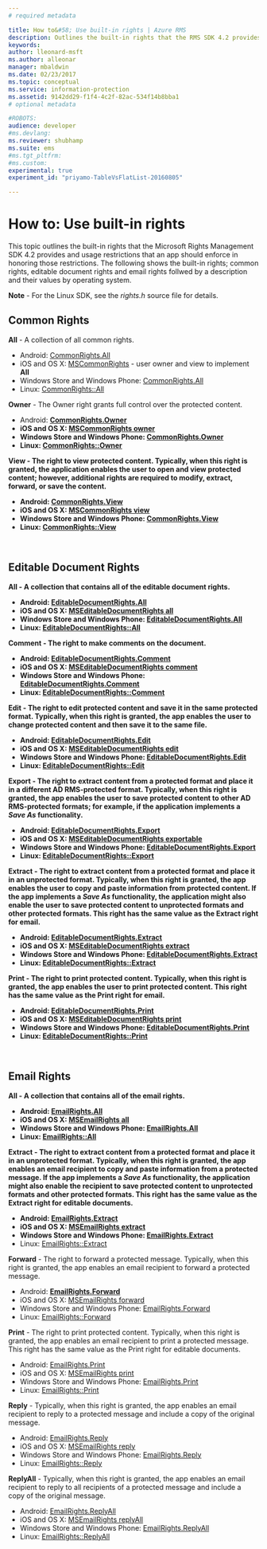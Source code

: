 ```yaml
---
# required metadata

title: How to&#58; Use built-in rights | Azure RMS
description: Outlines the built-in rights that the RMS SDK 4.2 provides and usage restrictions that an app should enforce in honoring those restrictions.
keywords:
author: lleonard-msft
ms.author: alleonar
manager: mbaldwin
ms.date: 02/23/2017
ms.topic: conceptual
ms.service: information-protection
ms.assetid: 9142dd29-f1f4-4c2f-82ac-534f14b8bba1
# optional metadata

#ROBOTS:
audience: developer
#ms.devlang:
ms.reviewer: shubhamp
ms.suite: ems
#ms.tgt_pltfrm:
#ms.custom:
experimental: true
experiment_id: "priyamo-TableVsFlatList-20160805"

---
```


# How to: Use built-in rights

This topic outlines the built-in rights that the Microsoft Rights Management SDK 4.2 provides and usage restrictions that an app should enforce in honoring those restrictions. The following shows the built-in rights; common rights, editable document rights and email rights follwed by a description and their values by operating system.

**Note** - For the Linux SDK, see the *rights.h* source file for details.

## Common Rights

**All** - A collection of all common rights.
- Android: [CommonRights.All](https://msdn.microsoft.com/library/dn758258.aspx)
- iOS and OS X: [MSCommonRights](https://msdn.microsoft.com/library/dn758314.aspx) - user owner and view to implement **All**
- Windows Store and Windows Phone: [CommonRights.All</strong>](https://msdn.microsoft.com/library/microsoft.rightsmanagement.commonrights.all.aspx)
- Linux: [CommonRights::All](http://azuread.github.io/rms-sdk-for-cpp/classrmscore_1_1modernapi_1_1CommonRights.html)

**Owner** - The Owner right grants full control over the protected content.
- Android: [<strong>CommonRights.Owner](https://msdn.microsoft.com/library/dn758258.aspx)
- iOS and OS X: [MSCommonRights owner](https://msdn.microsoft.com/library/dn758314.aspx)
- Windows Store and Windows Phone: [CommonRights.Owner](https://msdn.microsoft.com/library/microsoft.rightsmanagement.commonrights.owner.aspx)
- Linux: [CommonRights::Owner](http://azuread.github.io/rms-sdk-for-cpp/classrmscore_1_1modernapi_1_1CommonRights.html)

**View** - The right to view protected content. Typically, when this right is granted, the application enables the user to open and view protected content; however, additional rights are required to modify, extract, forward, or save the content.

- Android: [CommonRights.View](https://msdn.microsoft.com/library/dn758258.aspx)
- iOS and OS X: [MSCommonRights view](https://msdn.microsoft.com/library/dn758314.aspx)
- Windows Store and Windows Phone: [CommonRights.View](https://msdn.microsoft.com/library/microsoft.rightsmanagement.commonrights.view.aspx)
- Linux: [CommonRights::View](http://azuread.github.io/rms-sdk-for-cpp/classrmscore_1_1modernapi_1_1CommonRights.html)</li>

 

## Editable Document Rights
**All** - A collection that contains all of the editable document rights.
- Android: [EditableDocumentRights.All](https://msdn.microsoft.com/library/dn758284.aspx)
- iOS and OS X: [MSEditableDocumentRights all](https://msdn.microsoft.com/library/dn758318.aspx)
- Windows Store and Windows Phone: [EditableDocumentRights.All](https://msdn.microsoft.com/library/microsoft.rightsmanagement.editabledocumentrights.all.aspx)
- Linux: [EditableDocumentRights::All](http://azuread.github.io/rms-sdk-for-cpp/classrmscore_1_1modernapi_1_1EditableDocumentRights.html)

**Comment** - The right to make comments on the document.
- Android: [EditableDocumentRights.Comment](https://msdn.microsoft.com/library/dn758284.aspx)
- iOS and OS X: [MSEditableDocumentRights comment](https://msdn.microsoft.com/library/dn758318.aspx)
- Windows Store and Windows Phone: [EditableDocumentRights.Comment](https://msdn.microsoft.com/library/microsoft.rightsmanagement.editabledocumentrights.comment.aspx)
- Linux: [EditableDocumentRights::Comment](http://azuread.github.io/rms-sdk-for-cpp/classrmscore_1_1modernapi_1_1EditableDocumentRights.html)

**Edit** - The right to edit protected content and save it in the same protected format. Typically, when this right is granted, the app enables the user to change protected content and then save it to the same file.
- Android: [EditableDocumentRights.Edit](https://msdn.microsoft.com/library/dn758284.aspx)
- iOS and OS X: [MSEditableDocumentRights edit](https://msdn.microsoft.com/library/dn758318.aspx)
- Windows Store and Windows Phone: [EditableDocumentRights.Edit](https://msdn.microsoft.com/library/microsoft.rightsmanagement.editabledocumentrights.edit.aspx)
- Linux: [EditableDocumentRights::Edit](http://azuread.github.io/rms-sdk-for-cpp/classrmscore_1_1modernapi_1_1EditableDocumentRights.html)

**Export** - The right to extract content from a protected format and place it in a different AD RMS-protected format. Typically, when this right is granted, the app enables the user to save protected content to other AD RMS-protected formats; for example, if the application implements a *Save As* functionality.

- Android: [EditableDocumentRights.Export](https://msdn.microsoft.com/library/dn758284.aspx)
- iOS and OS X: [MSEditableDocumentRights exportable](https://msdn.microsoft.com/library/dn758318.aspx)
- Windows Store and Windows Phone: [EditableDocumentRights.Export](https://msdn.microsoft.com/library/microsoft.rightsmanagement.editabledocumentrights.export.aspx)
- Linux: [EditableDocumentRights::Export](http://azuread.github.io/rms-sdk-for-cpp/classrmscore_1_1modernapi_1_1EditableDocumentRights.html)

**Extract** - The right to extract content from a protected format and place it in an unprotected format. Typically, when this right is granted, the app enables the user to copy and paste information from protected content. If the app implements a <em>Save As</em> functionality, the application might also enable the user to save protected content to unprotected formats and other protected formats. This right has the same value as the Extract right for email.

- Android: [EditableDocumentRights.Extract](https://msdn.microsoft.com/library/dn758284.aspx)
- iOS and OS X: [MSEditableDocumentRights extract](https://msdn.microsoft.com/library/dn758318.aspx)
- Windows Store and Windows Phone: [EditableDocumentRights.Extract](https://msdn.microsoft.com/library/microsoft.rightsmanagement.editabledocumentrights.extract.aspx)
- Linux: [EditableDocumentRights::Extract](http://azuread.github.io/rms-sdk-for-cpp/classrmscore_1_1modernapi_1_1EditableDocumentRights.html)

**Print** - The right to print protected content. Typically, when this right is granted, the app enables the user to print protected content. This right has the same value as the Print right for email.

- Android: [EditableDocumentRights.Print](https://msdn.microsoft.com/library/dn758284.aspx)
- iOS and OS X: [MSEditableDocumentRights print](https://msdn.microsoft.com/library/dn758318.aspx)
- Windows Store and Windows Phone: [EditableDocumentRights.Print](https://msdn.microsoft.com/library/microsoft.rightsmanagement.editabledocumentrights.print.aspx)
- Linux: [EditableDocumentRights::Print](http://azuread.github.io/rms-sdk-for-cpp/classrmscore_1_1modernapi_1_1EditableDocumentRights.html)

 

## Email Rights

**All** - A collection that contains all of the email rights.
- Android: [EmailRights.All](https://msdn.microsoft.com/library/dn758285.aspx)
- iOS and OS X: [MSEmailRights all](https://msdn.microsoft.com/library/dn758319.aspx)
- Windows Store and Windows Phone: [EmailRights.All](https://msdn.microsoft.com/library/microsoft.rightsmanagement.emailrights.all.aspx)
- Linux: [EmailRights::All](http://azuread.github.io/rms-sdk-for-cpp/classrmscore_1_1modernapi_1_1EmailRights.html)

**Extract** - The right to extract content from a protected format and place it in an unprotected format. Typically, when this right is granted, the app enables an email recipient to copy and paste information from a protected message. If the app implements a <em>Save As</em> functionality, the application might also enable the recipient to save protected content to unprotected formats and other protected formats. This right has the same value as the Extract right for editable documents.

- Android: [EmailRights.Extract](https://msdn.microsoft.com/library/dn758285.aspx)
- iOS and OS X: [MSEmailRights extract](https://msdn.microsoft.com/library/dn758319.aspx)
- Windows Store and Windows Phone: [EmailRights.Extract</strong>](https://msdn.microsoft.com/library/microsoft.rightsmanagement.emailrights.extract.aspx)
- Linux: [EmailRights::Extract](http://azuread.github.io/rms-sdk-for-cpp/classrmscore_1_1modernapi_1_1EmailRights.html)

**Forward** - The right to forward a protected message. Typically, when this right is granted, the app enables an email recipient to forward a protected message.
- Android: [<strong>EmailRights.Forward</strong>](https://msdn.microsoft.com/library/dn758285.aspx)
- iOS and OS X: [MSEmailRights forward](https://msdn.microsoft.com/library/dn758319.aspx)
- Windows Store and Windows Phone: [EmailRights.Forward](https://msdn.microsoft.com/library/microsoft.rightsmanagement.emailrights.forward.aspx)
- Linux: [EmailRights::Forward](http://azuread.github.io/rms-sdk-for-cpp/classrmscore_1_1modernapi_1_1EmailRights.html)

**Print** - The right to print protected content. Typically, when this right is granted, the app enables an email recipient to print a protected message. This right has the same value as the Print right for editable documents.

- Android: [EmailRights.Print](https://msdn.microsoft.com/library/dn758285.aspx)
- iOS and OS X: [MSEmailRights print](https://msdn.microsoft.com/library/dn758319.aspx)
- Windows Store and Windows Phone: [EmailRights.Print](https://msdn.microsoft.com/library/microsoft.rightsmanagement.emailrights.print.aspx)
- Linux: [EmailRights::Print](http://azuread.github.io/rms-sdk-for-cpp/classrmscore_1_1modernapi_1_1EmailRights.html)

**Reply** - Typically, when this right is granted, the app enables an email recipient to reply to a protected message and include a copy of the original message.

- Android: [EmailRights.Reply](https://msdn.microsoft.com/library/dn758285.aspx)
- iOS and OS X: [MSEmailRights reply](https://msdn.microsoft.com/library/dn758319.aspx)
- Windows Store and Windows Phone: [EmailRights.Reply](https://msdn.microsoft.com/library/microsoft.rightsmanagement.emailrights.reply.aspx)
- Linux: [EmailRights::Reply](http://azuread.github.io/rms-sdk-for-cpp/classrmscore_1_1modernapi_1_1EmailRights.html)

**ReplyAll** - Typically, when this right is granted, the app enables an email recipient to reply to all recipients of a protected message and include a copy of the original message.

- Android: [EmailRights.ReplyAll</strong>](https://msdn.microsoft.com/library/dn758285.aspx)
- iOS and OS X: [MSEmailRights replyAll](https://msdn.microsoft.com/library/dn758319.aspx)
- Windows Store and Windows Phone: [EmailRights.ReplyAll](https://msdn.microsoft.com/library/microsoft.rightsmanagement.emailrights.replyall.aspx)
- Linux: [EmailRights::ReplyAll](http://azuread.github.io/rms-sdk-for-cpp/classrmscore_1_1modernapi_1_1EmailRights.html)

